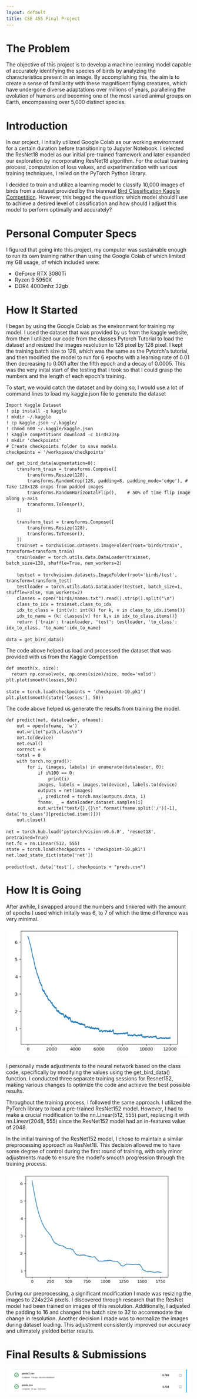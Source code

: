 ```yaml
---
layout: default
title: CSE 455 Final Project
---
```


# The Problem

The objective of this project is to develop a machine learning model capable of accurately identifying the species of birds by analyzing the characteristics present in an image. By accomplishing this, the aim is to create a sense of familiarity with these magnificent flying creatures, which have undergone diverse adaptations over millions of years, paralleling the evolution of humans and becoming one of the most varied animal groups on Earth, encompassing over 5,000 distinct species.

# Introduction

In our project, I initially utilized Google Colab as our working environment for a certain duration before transitioning to Jupyter Notebook. I selected the ResNet18 model as our initial pre-trained framework and later expanded our exploration by incorporating ResNet18 algorithm. For the actual training process, computation of loss values, and experimentation with various training techniques, I relied on the PyTorch Python library.

I decided to train and utilize a learning model to classify 10,000 images of birds from a dataset provided by the biannual [Bird Classification Kaggle Competition](https://www.kaggle.com/competitions/birds23sp/data). However, this begged the question: which model should I use to achieve a desired level of classification and how should I adjust this model to perform optimally and accurately?

# Personal Computer Specs
I figured that going into this project, my computer was sustainable enough to run its own training rather than using the Google Colab of which limited my GB usage, of which included were:

* GeForce RTX 3080Ti
* Ryzen 9 5950X
* DDR4 4000mhz 32gb

# How It Started

I began by using the Google Colab as the environment for training my model. I used the dataset that was provided by us from the kaggle website, from then I utilized our code from the classes Pytorch Tutorial to load the dataset and resized the images resolution to 128 pixel by 128 pixel. I kept the training batch size to 128, which was the same as the Pytorch's tutorial, and then modified the model to run for 6 epochs with a learning rate of 0.01 then decreasing to 0.001 after the fifth epoch and a decay of 0.0005. This was the very inital start of the testing that I took so that I could grasp the numbers and the length of each epoch's training.

To start, we would catch the dataset and by doing so, I would use a lot of command lines to load my kaggle.json file to generate the dataset
```
Import Kaggle Dataset
! pip install -q kaggle
! mkdir ~/.kaggle
! cp kaggle.json ~/.kaggle/
! chmod 600 ~/.kaggle/kaggle.json
! kaggle competitions download -c birds23sp
! mkdir 'checkpoints'
# Create checkpoints folder to save models
checkpoints = '/workspace/checkpoints'
```

```
def get_bird_data(augmentation=0):
    transform_train = transforms.Compose([
        transforms.Resize(128),
        transforms.RandomCrop(128, padding=8, padding_mode='edge'), # Take 128x128 crops from padded images
        transforms.RandomHorizontalFlip(),    # 50% of time flip image along y-axis
        transforms.ToTensor(),
    ])
    
    transform_test = transforms.Compose([
        transforms.Resize(128),
        transforms.ToTensor(),
    ])
    trainset = torchvision.datasets.ImageFolder(root='birds/train', transform=transform_train)
    trainloader = torch.utils.data.DataLoader(trainset, batch_size=128, shuffle=True, num_workers=2)

    testset = torchvision.datasets.ImageFolder(root='birds/test', transform=transform_test)
    testloader = torch.utils.data.DataLoader(testset, batch_size=1, shuffle=False, num_workers=2)
    classes = open("birds/names.txt").read().strip().split("\n")
    class_to_idx = trainset.class_to_idx
    idx_to_class = {int(v): int(k) for k, v in class_to_idx.items()}
    idx_to_name = {k: classes[v] for k,v in idx_to_class.items()}
    return {'train': trainloader, 'test': testloader, 'to_class': idx_to_class, 'to_name':idx_to_name}

data = get_bird_data()
```
The code above helped us load and processed the dataset that was provided with us from the Kaggle Competition

```
def smooth(x, size):
  return np.convolve(x, np.ones(size)/size, mode='valid')
plt.plot(smooth(losses,50))

state = torch.load(checkpoints + 'checkpoint-10.pk1')
plt.plot(smooth(state['losses'], 50))
```
The code above helped us generate the results from training the model.
```
def predict(net, dataloader, ofname):
    out = open(ofname, 'w')
    out.write("path,class\n")
    net.to(device)
    net.eval()
    correct = 0
    total = 0
    with torch.no_grad():
        for i, (images, labels) in enumerate(dataloader, 0):
            if i%100 == 0:
                print(i)
            images, labels = images.to(device), labels.to(device)
            outputs = net(images)
            _, predicted = torch.max(outputs.data, 1)
            fname, _ = dataloader.dataset.samples[i]
            out.write("test/{},{}\n".format(fname.split('/')[-1], data['to_class'][predicted.item()]))
    out.close()

net = torch.hub.load('pytorch/vision:v0.6.0', 'resnet18', pretrained=True)
net.fc = nn.Linear(512, 555)
state = torch.load(checkpoints + 'checkpoint-10.pk1')
net.load_state_dict(state['net'])

predict(net, data['test'], checkpoints + "preds.csv")
```

# How It is Going

After awhile, I swapped around the numbers and tinkered with the amount of epochs I used which initally was 6, to 7 of which the time difference was very minimal.

![Graph](graph.png)

I personally made adjustments to the neural network based on the class code, specifically by modifying the values using the get_bird_data() function. I conducted three separate training sessions for Resnet152, making various changes to optimize the code and achieve the best possible results.

Throughout the training process, I followed the same approach. I utilized the PyTorch library to load a pre-trained ResNet152 model. However, I had to make a crucial modification to the nn.Linear(512, 555) part, replacing it with nn.Linear(2048, 555) since the ResNet152 model had an in-features value of 2048.

In the initial training of the ResNet152 model, I chose to maintain a similar preprocessing approach as ResNet18. This decision allowed me to have some degree of control during the first round of training, with only minor adjustments made to ensure the model's smooth progression through the training process.

![Graph2](graph2.png)

During our preprocessing, a significant modification I made was resizing the images to 224x224 pixels. I discovered through research that the ResNet model had been trained on images of this resolution. Additionally, I adjusted the padding to 16 and changed the batch size to 32 to accommodate the change in resolution. Another decision I made was to normalize the images during dataset loading. This adjustment consistently improved our accuracy and ultimately yielded better results.

# Final Results & Submissions

![submissions](submissions.png)
